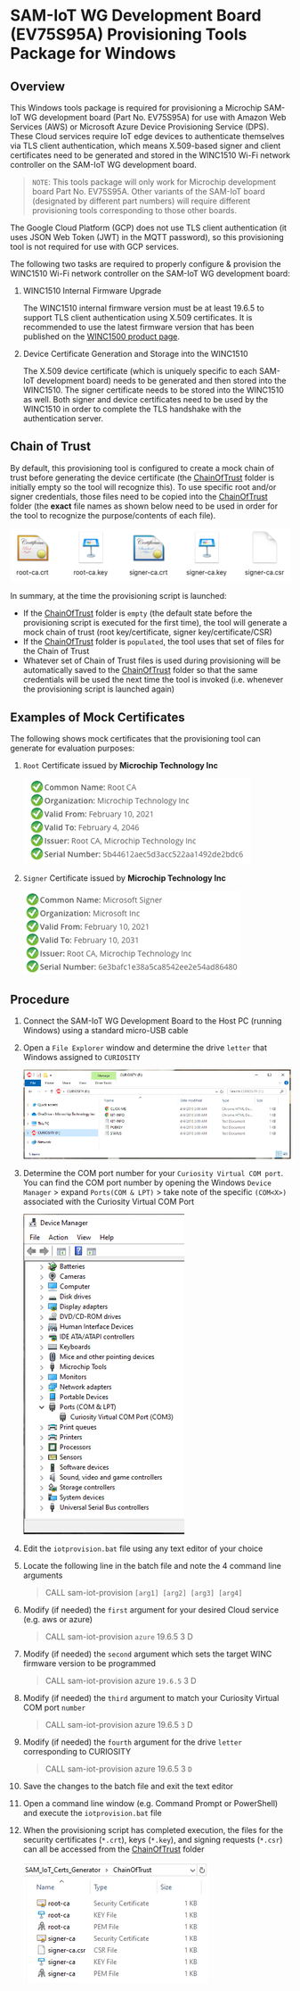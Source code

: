 # SAM-IoT WG Development Board (EV75S95A) Provisioning Tools Package for Windows

## Overview

This Windows tools package is required for provisioning a Microchip SAM-IoT WG development board (Part No. EV75S95A) for use with Amazon Web Services (AWS) or Microsoft Azure Device Provisioning Service (DPS).  These Cloud services require IoT edge devices to authenticate themselves via TLS client authentication, which means X.509-based signer and client certificates need to be generated and stored in the WINC1510 Wi-Fi network controller on the SAM-IoT WG development board.

> `NOTE`: This tools package will only work for Microchip development board Part No. EV75S95A.  Other variants of the SAM-IoT board (designated by different part numbers) will require different provisioning tools corresponding to those other boards.

The Google Cloud Platform (GCP) does not use TLS client authentication (it uses JSON Web Token (JWT) in the MQTT password), so this provisioning tool is not required for use with GCP services.

The following two tasks are required to properly configure & provision the WINC1510 Wi-Fi network controller on the SAM-IoT WG development board:

1. WINC1510 Internal Firmware Upgrade

    The WINC1510 internal firmware version must be at least 19.6.5 to support TLS client authentication using X.509 certificates.  It is recommended to use the latest firmware version that has been published on the [WINC1500 product page](https://www.microchip.com/wwwproducts/en/ATWINC1500).

2. Device Certificate Generation and Storage into the WINC1510

    The X.509 device certificate (which is uniquely specific to each SAM-IoT development board) needs to be generated and then stored into the WINC1510.  The signer certificate needs to be stored into the WINC1510 as well.  Both signer and device certificates need to be used by the WINC1510 in order to complete the TLS handshake with the authentication server.
    
## Chain of Trust

By default, this provisioning tool is configured to create a mock chain of trust before generating the device certificate (the [ChainOfTrust](./SAM_IoT_Certs_Generator/ChainOfTrust/) folder is initially empty so the tool will recognize this). To use specific root and/or signer credentials, those files need to be copied into the [ChainOfTrust](./SAM_IoT_Certs_Generator/ChainOfTrust/) folder (the **exact** file names as shown below need to be used in order for the tool to recognize the purpose/contents of each file).

<img src=".//media/image_00.png" />

In summary, at the time the provisioning script is launched:

- If the [ChainOfTrust](./SAM_IoT_Certs_Generator/ChainOfTrust/) folder is `empty` (the default state before the provisioning script is executed for the first time), the tool will generate a mock chain of trust (root key/certificate, signer key/certificate/CSR)
- If the [ChainOfTrust](./SAM_IoT_Certs_Generator/ChainOfTrust/) folder is `populated`, the tool uses that set of files for the Chain of Trust
- Whatever set of Chain of Trust files is used during provisioning will be automatically saved to the [ChainOfTrust](./SAM_IoT_Certs_Generator/ChainOfTrust/) folder so that the same credentials will be used the next time the tool is invoked (i.e. whenever the provisioning script is launched again)

## Examples of Mock Certificates

The following shows mock certificates that the provisioning tool can generate for evaluation purposes:

1. `Root` Certificate issued by **Microchip Technology Inc**

    <img src=".//media/Root_Cert_Info.png" />

2. `Signer` Certificate issued by **Microchip Technology Inc**

    <img src=".//media/Signer_Cert_Info.png" />

## Procedure

1. Connect the SAM-IoT WG Development Board to the Host PC (running Windows) using a standard micro-USB cable

2. Open a `File Explorer` window and determine the drive `letter` that Windows assigned to `CURIOSITY` 

    <img src=".//media/image_01.png" />

3. Determine the COM port number for your `Curiosity Virtual COM port`.  You can find the COM port number by opening the Windows `Device Manager` &gt; expand `Ports(COM & LPT)` &gt; take note of the specific `(COM<X>)` associated with the Curiosity Virtual COM Port

    <img src=".//media/image_02.png" />

4. Edit the `iotprovision.bat` file using any text editor of your choice

5. Locate the following line in the batch file and note the 4 command line arguments 

    > CALL sam-iot-provision `[arg1] [arg2] [arg3] [arg4]`

6. Modify (if needed) the `first` argument for your desired Cloud service (e.g. aws or azure)

    > CALL sam-iot-provision `azure` 19.6.5 3 D

7. Modify (if needed) the `second` argument which sets the target WINC firmware version to be programmed

    > CALL sam-iot-provision azure `19.6.5` 3 D

8. Modify (if needed) the `third` argument to match your Curiosity Virtual COM port `number`

    > CALL sam-iot-provision azure 19.6.5 `3` D

9. Modify (if needed) the `fourth` argument for the drive `letter` corresponding to CURIOSITY

    > CALL sam-iot-provision azure 19.6.5 3 `D`

10. Save the changes to the batch file and exit the text editor

11. Open a command line window (e.g. Command Prompt or PowerShell) and execute the `iotprovision.bat` file

12. When the provisioning script has completed execution, the files for the security certificates (`*.crt`), keys (`*.key`), and signing requests (`*.csr`) can all be accessed from the [ChainOfTrust](./SAM_IoT_Certs_Generator/ChainOfTrust/) folder

    <img src=".//media/image_03.png" />
